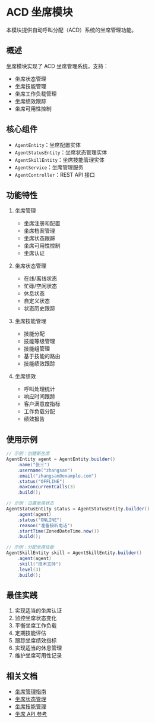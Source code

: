 # ACD 坐席模块

本模块提供自动呼叫分配（ACD）系统的坐席管理功能。

## 概述

坐席模块实现了 ACD 坐席管理系统，支持：

- 坐席状态管理
- 坐席技能管理
- 坐席工作负载管理
- 坐席绩效跟踪
- 坐席可用性控制

## 核心组件

- `AgentEntity`：坐席配置实体
- `AgentStatusEntity`：坐席状态管理实体
- `AgentSkillEntity`：坐席技能管理实体
- `AgentService`：坐席管理服务
- `AgentController`：REST API 接口

## 功能特性

1. 坐席管理
   - 坐席注册和配置
   - 坐席档案管理
   - 坐席状态跟踪
   - 坐席可用性控制
   - 坐席认证

2. 坐席状态管理
   - 在线/离线状态
   - 忙碌/空闲状态
   - 休息状态
   - 自定义状态
   - 状态历史跟踪

3. 坐席技能管理
   - 技能分配
   - 技能等级管理
   - 技能组管理
   - 基于技能的路由
   - 技能绩效跟踪

4. 坐席绩效
   - 呼叫处理统计
   - 响应时间跟踪
   - 客户满意度指标
   - 工作负载分配
   - 绩效报告

## 使用示例

```java
// 示例：创建新坐席
AgentEntity agent = AgentEntity.builder()
    .name("张三")
    .username("zhangsan")
    .email("zhangsan@example.com")
    .status("OFFLINE")
    .maxConcurrentCalls(3)
    .build();

// 示例：设置坐席状态
AgentStatusEntity status = AgentStatusEntity.builder()
    .agent(agent)
    .status("ONLINE")
    .reason("准备接听电话")
    .startTime(ZonedDateTime.now())
    .build();

// 示例：分配坐席技能
AgentSkillEntity skill = AgentSkillEntity.builder()
    .agent(agent)
    .skill("技术支持")
    .level(3)
    .build();
```

## 最佳实践

1. 实现适当的坐席认证
2. 监控坐席状态变化
3. 平衡坐席工作负载
4. 定期技能评估
5. 跟踪坐席绩效指标
6. 实现适当的休息管理
7. 维护坐席可用性记录

## 相关文档

- [坐席管理指南](../agent-management.md)
- [坐席状态管理](../agent-status.md)
- [坐席技能管理](../agent-skill.md)
- [坐席 API 参考](../api/agent-api.md) 